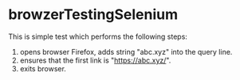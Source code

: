 # browzerTestingSelenium

This is simple test which performs the following steps:<br>
1. opens browser Firefox, adds string "abc.xyz" into the query line.<br>
2. ensures that the first link is "https://abc.xyz/". <br>
3. exits browser.<br>
